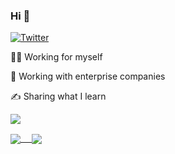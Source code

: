 ### Hi 👋

<p>
  <a href="https://twitter.com/chapuzon">
    <img alt="Twitter" src="https://img.shields.io/twitter/follow/chapuzon">
  </a>
</p>

👨‍💻 Working for myself

🔨 Working with enterprise companies

✍️ Sharing what I learn


![](https://komarev.com/ghpvc/?username=chapus)


<a href="https://github.com/chapus">
  <img align="center" src="https://github-readme-stats.vercel.app/api?username=chapus&count_private=true" /> 
</a>
<a href="https://github.com/chapus">
  <img align="center" src="https://github-readme-stats.vercel.app/api/top-langs/?username=chapus" />
</a>

<!--
**chapus/chapus** is a ✨ _special_ ✨ repository because its `README.md` (this file) appears on your GitHub profile.

Here are some ideas to get you started:

- 🔭 I’m currently working on ...
- 🌱 I’m currently learning ...
- 👯 I’m looking to collaborate on ...
- 🤔 I’m looking for help with ...
- 💬 Ask me about ...
- 📫 How to reach me: ...
- 😄 Pronouns: ...
- ⚡ Fun fact: ...
-->
